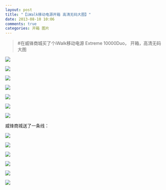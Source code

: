```yaml
---
layout: post
title: "【iWalk移动电源开箱 高清无码大图】"
date: 2013-08-10 10:06
comments: true
categories: 开箱 图片
---
```


>#在威锋商城买了个iWalk移动电源 Extreme 10000Duo， 开箱，高清无码大图


![](/images/iwalk-battery/1.JPG)
<!--more-->
![](/images/iwalk-battery/2.JPG)

![](/images/iwalk-battery/3.JPG)

![](/images/iwalk-battery/4.JPG)

![](/images/iwalk-battery/5.JPG)

![](/images/iwalk-battery/7.JPG)

![](/images/iwalk-battery/8.JPG)

威锋商城送了一条线：

![](/images/iwalk-battery/9.JPG)

![](/images/iwalk-battery/10.JPG)

![](/images/iwalk-battery/11.JPG)

![](/images/iwalk-battery/12.JPG)

![](/images/iwalk-battery/13.JPG)

![](/images/iwalk-battery/14.JPG)